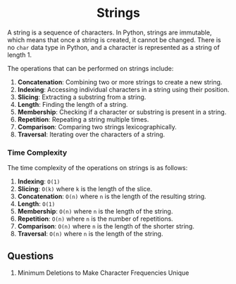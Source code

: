 <h1 align="center"> Strings </h1>

A string is a sequence of characters. In Python, strings are immutable, which means that once a string is created, it cannot be changed. There is no `char` data type in Python, and a character is represented as a string of length 1. 

The operations that can be performed on strings include:

1. **Concatenation**: Combining two or more strings to create a new string.
2. **Indexing**: Accessing individual characters in a string using their position.
3. **Slicing**: Extracting a substring from a string.
4. **Length**: Finding the length of a string.
5. **Membership**: Checking if a character or substring is present in a string.
6. **Repetition**: Repeating a string multiple times.
7. **Comparison**: Comparing two strings lexicographically.
8. **Traversal**: Iterating over the characters of a string.

### Time Complexity

The time complexity of the operations on strings is as follows:

1. **Indexing**: `O(1)`
2. **Slicing**: `O(k)` where `k` is the length of the slice.
3. **Concatenation**: `O(n)` where `n` is the length of the resulting string.
4. **Length**: `O(1)`
5. **Membership**: `O(n)` where `n` is the length of the string.
6. **Repetition**: `O(n)` where `n` is the number of repetitions.
7. **Comparison**: `O(n)` where `n` is the length of the shorter string.
8. **Traversal**: `O(n)` where `n` is the length of the string.

## Questions

1. Minimum Deletions to Make Character Frequencies Unique

